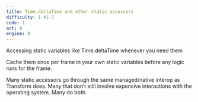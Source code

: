```yaml
---
title: Time.deltaTime and other static accessors
difficulty: 1 #1-3
code: 1
art: 0
engine: 0
---
```

<!--instead-of-->
Accessing static variables like Time.deltaTime whenever you need them
<!--try-->
Cache them once per frame in your own static variables before any logic runs for the frame.
<!--because-->
Many static accessors go through the same managed/native interop as Transform does. Many that don’t still involve expensive interactions with the operating system. Many do both.